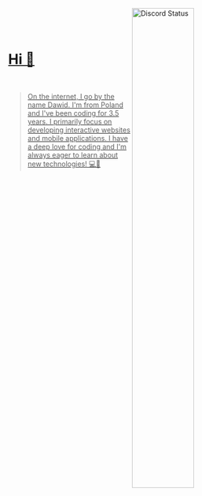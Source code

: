 

<a href="https://discord.com/users/522756771001925642" target="_blank">
    <img width="50%" align="right" alt="Discord Status" src="https://lanyard-profile-readme.vercel.app/api/522756771001925642?bg=161B22&borderRadius=5px%205px%200%200&animated=true&hideDiscrim=true&idleMessage=Probably%20doing%20something%20else...">
<!---</a>
<a href="https://wakatime.com/@KoRrNiK" target="_blank">
    <img width="50%" align="right" alt="Weekly Stats" src="https://github-readme-stats.vercel.app/api/wakatime?username=korrnik&border_radius=0%200%205px%205px&theme=dark&bg_color=161B22&border_color=161B22&icon_color=58a6ff&show_icons=true&disable_animations=true">
</a>--->

<br><br>

# Hi 👋

<br>

> On the internet, I go by the name Dawid. I'm from Poland and I've been coding for 3.5 years. I primarily focus on developing interactive websites and mobile applications. I have a deep love for coding and I'm always eager to learn about new technologies! 💻📱

<br>

<sub></sub>

